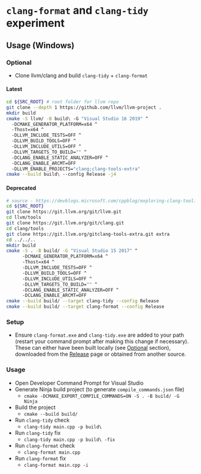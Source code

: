 # `clang-format` and `clang-tidy` experiment

## Usage (Windows)

### Optional

- Clone llvm/clang and build `clang-tidy` + `clang-format`

#### Latest

```bash
cd ${SRC_ROOT} # root folder for llvm repo
git clone --depth 1 https://github.com/llvm/llvm-project .
mkdir build
cmake -S llvm/ -B build\ -G "Visual Studio 16 2019" ^
  -DCMAKE_GENERATOR_PLATFORM=x64 ^
  -Thost=x64 ^
  -DLLVM_INCLUDE_TESTS=OFF ^
  -DLLVM_BUILD_TOOLS=OFF ^
  -DLLVM_INCLUDE_UTILS=OFF ^
  -DLLVM_TARGETS_TO_BUILD="" ^
  -DCLANG_ENABLE_STATIC_ANALYZER=OFF ^
  -DCLANG_ENABLE_ARCMT=OFF
  -DLLVM_ENABLE_PROJECTS="clang;clang-tools-extra"
cmake --build build\ --config Release -j4
```

#### Deprecated

```bash
# source - https://devblogs.microsoft.com/cppblog/exploring-clang-tooling-part-1-extending-clang-tidy/
cd ${SRC_ROOT}
git clone https://git.llvm.org/git/llvm.git
cd llvm/tools
git clone https://git.llvm.org/git/clang.git
cd clang/tools
git clone https://git.llvm.org/gitclang-tools-extra.git extra
cd ../../..
mkdir build
cmake -S . -B build/ -G "Visual Studio 15 2017" ^
      -DCMAKE_GENERATOR_PLATFORM=x64 ^
      -Thost=x64 ^
      -DLLVM_INCLUDE_TESTS=OFF ^
      -DLLVM_BUILD_TOOLS=OFF ^
      -DLLVM_INCLUDE_UTILS=OFF ^
      -DLLVM_TARGETS_TO_BUILD="" ^
      -DCLANG_ENABLE_STATIC_ANALYZER=OFF ^
      -DCLANG_ENABLE_ARCMT=OFF
cmake --build build/ --target clang-tidy --config Release
cmake --build build/ --target clang-format --config Release
```

### Setup

- Ensure `clang-format.exe` and `clang-tidy.exe` are added to your path (restart your command prompt after making this change if necessary). These can either have been built locally (see [Optional](##Optional) section), downloaded from the [Release](https://github.com/pr0g/clang-tidy-and-clang-format/releases/tag/latestl) page or obtained from another source.

### Usage

- Open Developer Command Prompt for Visual Studio
- Generate Ninja build project (to generate `compile_commands.json` file)
  - `cmake -DCMAKE_EXPORT_COMPILE_COMMANDS=ON -S . -B build/ -G Ninja`
- Build the project
  - `cmake --build build/`
- Run `clang-tidy` check
  - `clang-tidy main.cpp -p build\`
- Run `clang-tidy` fix
  - `clang-tidy main.cpp -p build\ -fix`
- Run `clang-format` check
  - `clang-format main.cpp`
- Run `clang-format` fix
  - `clang-format main.cpp -i`
